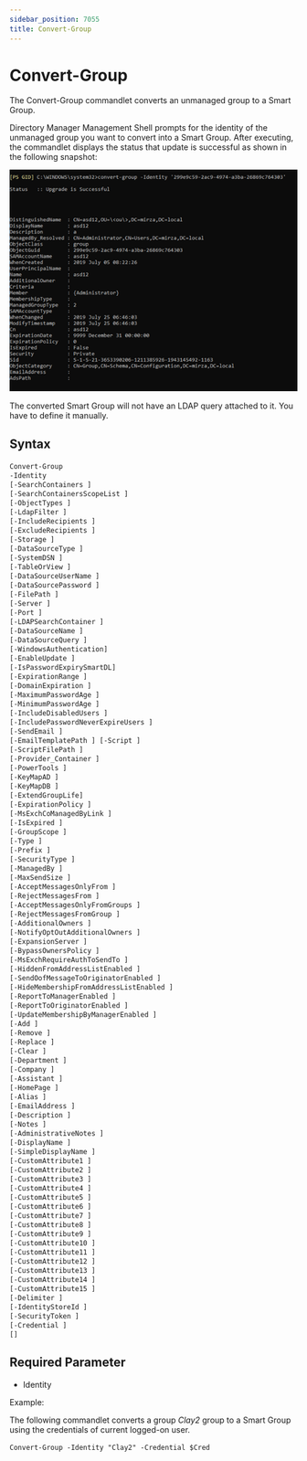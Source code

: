 ```yaml
---
sidebar_position: 7055
title: Convert-Group
---
```


# Convert-Group

The Convert-Group commandlet converts an unmanaged group to a Smart Group.

Directory Manager Management Shell prompts for the identity of the unmanaged group you want to convert into a Smart Group. After executing, the commandlet displays the status that update is successful as shown in the following snapshot:

![](../../../../../../static/images/GroupID_11.1/Content/Resources/Images/GroupID/ManagementShell/ManagementShell.png)

The converted Smart Group will not have an LDAP query attached to it. You have to define it manually.

## Syntax

```
Convert-Group  
-Identity   
[-SearchContainers ]  
[-SearchContainersScopeList ]  
[-ObjectTypes ]  
[-LdapFilter ]  
[-IncludeRecipients ]  
[-ExcludeRecipients ]  
[-Storage ]  
[-DataSourceType ]  
[-SystemDSN ]  
[-TableOrView ]  
[-DataSourceUserName ]  
[-DataSourcePassword ]  
[-FilePath ]  
[-Server ]  
[-Port ]  
[-LDAPSearchContainer ]  
[-DataSourceName ]  
[-DataSourceQuery ]  
[-WindowsAuthentication]  
[-EnableUpdate ]  
[-IsPasswordExpirySmartDL]  
[-ExpirationRange ]  
[-DomainExpiration ]  
[-MaximumPasswordAge ]  
[-MinimumPasswordAge ]  
[-IncludeDisabledUsers ]  
[-IncludePasswordNeverExpireUsers ]  
[-SendEmail ]  
[-EmailTemplatePath ] [-Script ]  
[-ScriptFilePath ]  
[-Provider_Container ]  
[-PowerTools ]  
[-KeyMapAD ]  
[-KeyMapDB ]  
[-ExtendGroupLife]  
[-ExpirationPolicy ]  
[-MsExchCoManagedByLink ]  
[-IsExpired ]  
[-GroupScope ]  
[-Type ]  
[-Prefix ]  
[-SecurityType ]  
[-ManagedBy ]  
[-MaxSendSize ]  
[-AcceptMessagesOnlyFrom ]  
[-RejectMessagesFrom ]  
[-AcceptMessagesOnlyFromGroups ]  
[-RejectMessagesFromGroup ]  
[-AdditionalOwners ]  
[-NotifyOptOutAdditionalOwners ]  
[-ExpansionServer ]  
[-BypassOwnersPolicy ]  
[-MsExchRequireAuthToSendTo ]  
[-HiddenFromAddressListEnabled ]  
[-SendOofMessageToOriginatorEnabled ]  
[-HideMembershipFromAddressListEnabled ]  
[-ReportToManagerEnabled ]  
[-ReportToOriginatorEnabled ]  
[-UpdateMembershipByManagerEnabled ]  
[-Add ]  
[-Remove ]  
[-Replace ]  
[-Clear ]  
[-Department ]  
[-Company ]  
[-Assistant ]  
[-HomePage ]  
[-Alias ]  
[-EmailAddress ]  
[-Description ]  
[-Notes ]  
[-AdministrativeNotes ]  
[-DisplayName ]  
[-SimpleDisplayName ]  
[-CustomAttribute1 ]  
[-CustomAttribute2 ]  
[-CustomAttribute3 ]  
[-CustomAttribute4 ]  
[-CustomAttribute5 ]  
[-CustomAttribute6 ]  
[-CustomAttribute7 ]  
[-CustomAttribute8 ]  
[-CustomAttribute9 ]  
[-CustomAttribute10 ]  
[-CustomAttribute11 ]  
[-CustomAttribute12 ]  
[-CustomAttribute13 ]  
[-CustomAttribute14 ]  
[-CustomAttribute15 ]  
[-Delimiter ]  
[-IdentityStoreId ]  
[-SecurityToken ]  
[-Credential ]  
[]
```
## Required Parameter

* Identity

Example:

The following commandlet converts a group *Clay2* group to a Smart Group using the credentials of current logged-on user.

```
Convert-Group -Identity "Clay2" -Credential $Cred
```